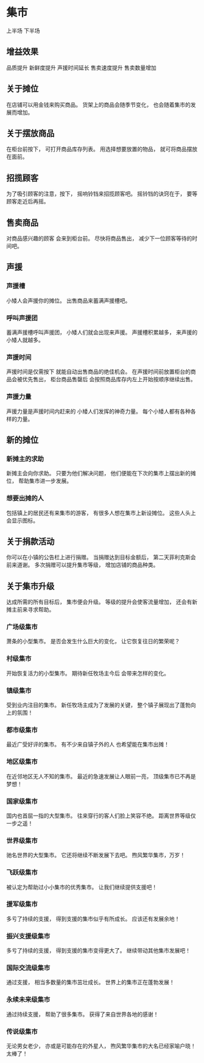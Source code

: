 # 集市

上半场
下半场

## 增益效果

品质提升
新鲜度提升
声援时间延长
售卖速度提升
售卖数量增加

## 关于摊位

在店铺可以用金钱来购买商品。
货架上的商品会随季节变化，
也会随着集市的发展而增加。

## 关于摆放商品

在柜台前按下，
可打开商品库存列表。
用选择想要放置的物品，
就可将商品摆放在面前。

## 招揽顾客

为了吸引顾客的注意，按下，
摇响铃铛来招揽顾客吧。
摇铃铛的诀窍在于，
要等顾客走近后再摇。

## 售卖商品

对商品感兴趣的顾客
会来到柜台前。
尽快将商品售出，
减少下一位顾客等待的时间吧。

## 声援

### 声援槽

小矮人会声援你的摊位。
出售商品来蓄满声援槽吧。

### 呼叫声援团

蓄满声援槽呼叫声援团，
小矮人们就会出现来声援。
声援槽积累越多，
来声援的小矮人就越多。

### 声援时间

声援时间是仅需按下
就能自动出售商品的绝佳机会。
在声援时间前放置柜台的商品会被优先售出，
柜台商品售罄后
会按照商品库存内左上开始按顺序继续出售。

### 声援力量

声援力量是声援时间内赶来的
小矮人们发挥的神奇力量。
每个小矮人都有各种各样的力量。

## 新的摊位

### 新摊主的求助

新摊主会向你求助。
只要为他们解决问题，
他们便能在下次的集市上摆出新的摊位，
帮助集市进一步发展。

### 想要出摊的人

包括镇上的居民还有来集市的游客，
有很多人想在集市上新设摊位。
这些人头上会显示图标。

## 关于捐款活动

你可以在小镇的公告栏上进行捐赠。
当捐赠达到目标金额后，
第二天菲利克斯会前来道谢。
多次捐赠可以提升集市等级，
增加店铺的商品种类。

## 关于集市升级

达成所需的所有目标后，
集市便会升级。
等级的提升会使客流量增加，
还会有新摊主前来寻求帮助。

### 广场级集市

萧条的小型集市。
是否会发生什么巨大的变化，
让它恢复往日的繁荣呢？

### 村级集市

开始恢复活力的小型集市。
期待新任牧场主今后
会带来怎样的变化。

### 镇级集市

受到业内注目的集市。
新任牧场主成为了发展的关键，
整个镇子展现出了蓬勃向上的氛围！

### 都市级集市

最近广受好评的集市。
有不少来自镇子外的人
也希望能在集市出摊！

### 地区级集市

在近邻地区无人不知的集市。
最近的急速发展让人眼前一亮，
顶级集市已不再是梦想！

### 国家级集市

国内也首屈一指的大型集市。
往来穿行的客人们脸上笑容不绝。
距离世界等级仅一步之遥！

### 世界级集市

驰名世界的大型集市。
它还将继续不断发展下去吧。
煦风繁华集市，万岁！

### 飞跃级集市

被认定为帮助过小小集市的优秀集市。
让我们继续提供支援吧！

### 援军级集市

多亏了持续的支援，
得到支援的集市似乎有所成长。
应该还有发展余地！

### 振兴支援级集市

多亏了持续的支援，
得到支援的集市变得更大了。
继续带动其他集市发展吧！

### 国际交流级集市

通过支援，
相当多数量的集市茁壮成长。
世界上的集市正在蓬勃发展！

### 永续未来级集市

通过持续支援，
帮助了很多集市。
获得了来自世界各地的感谢！

### 传说级集市

无论男女老少，
亦或是可能存在的外星人，
煦风繁华集市的大名已经家喻户晓！
太棒了！
